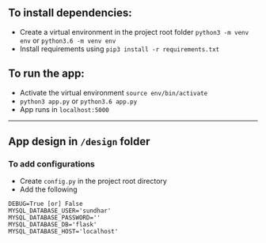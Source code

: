 ## To install dependencies:
- Create a virtual environment in the project root folder `python3 -m venv env` or `python3.6 -m venv env`
- Install requirements using `pip3 install -r requirements.txt`

## To run the app:
- Activate the virtual environment `source env/bin/activate`
- `python3 app.py` or `python3.6 app.py`
- App runs in `localhost:5000`

---
App design in `/design` folder
---
### To add configurations
- Create `config.py` in the project root directory
- Add the following
```
DEBUG=True [or] False
MYSQL_DATABASE_USER='sundhar'
MYSQL_DATABASE_PASSWORD=''
MYSQL_DATABASE_DB='flask'
MYSQL_DATABASE_HOST='localhost'
```